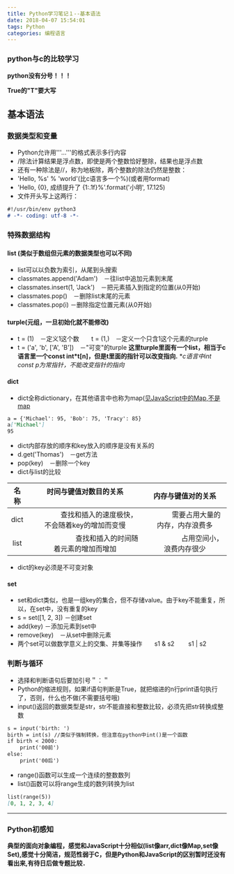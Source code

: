 ```yaml
---
title: Python学习笔记１--基本语法
date: 2018-04-07 15:54:01
tags: Python
categories: 编程语言
---
```


### python与c的比较学习

**python没有分号！！！**

**True的"T"要大写**

## 基本语法
<!--more--> 

### 数据类型和变量
* Python允许用'''...'''的格式表示多行内容
* /除法计算结果是浮点数，即使是两个整数恰好整除，结果也是浮点数
* 还有一种除法是//，称为地板除，两个整数的除法仍然是整数：
* 'Hello, %s' % 'world'(比c语言多一个%)(或者用format)
* 'Hello, {0}, 成绩提升了 {1:.1f}%'.format('小明', 17.125)
* 文件开头写上这两行：
```markdown
#!/usr/bin/env python3
# -*- coding: utf-8 -*-
```

### 特殊数据结构
#### list (类似于数组但元素的数据类型也可以不同)
* list可以以负数为索引，从尾到头搜索
* classmates.append('Adam')　－往list中追加元素到末尾
* classmates.insert(1, 'Jack')　－把元素插入到指定的位置(从0开始)
* classmates.pop()　－删除list末尾的元素
* classmates.pop(i) －删除指定位置元素(从0开始)

#### turple(元组，一旦初始化就不能修改)
* t = (1)　－定义1这个数　　t = (1,)　－定义一个只含1这个元素的turple
* t = ('a', 'b', ['A', 'B'])　－"可变"的turple
**这里turple里面有一个list，相当于c语言里一个const int*t[n]，但是t里面的指针可以改变指向.**
**c语言中int *const p为常指针，不能改变指针的指向**

#### dict
* dict全称dictionary，在其他语言中也称为map([见JavaScript中的Map,不是map](https://liuyi12138.github.io/2017/12/21/JavaScript%E5%AD%A6%E4%B9%A0%E7%AC%94%E8%AE%B01--%E5%9F%BA%E6%9C%AC%E8%AF%AD%E6%B3%95/)
```markdown
a = {'Michael': 95, 'Bob': 75, 'Tracy': 85}
a['Michael']
95
```

* dict内部存放的顺序和key放入的顺序是没有关系的
* d.get('Thomas')　－get方法
* pop(key)　－删除一个key
* dict与list的比较

| 名称 |                 时间与键值对数目的关系    　　　　　　　 |          内存与键值对的关系            |
|:---:|:--------------------------------------------------:|:-----------------------------------:|
|dict |　　　　查找和插入的速度极快，不会随着key的增加而变慢　　　　 |　　　  需要占用大量的内存，内存浪费多　　　|
|list |　　　　　　 查找和插入的时间随着元素的增加而增加 　　　　　　|　　　　　占用空间小，浪费内存很少 　 　　　|

* dict的key必须是不可变对象

#### set
* set和dict类似，也是一组key的集合，但不存储value。由于key不能重复，所以，在set中，没有重复的key
* s = set([1, 2, 3]) －创建set
* add(key) －添加元素到set中
* remove(key)　－从set中删除元素
* 两个set可以做数学意义上的交集、并集等操作　　s1 & s2　　 s1 | s2



### 判断与循环
* 选择和判断语句后要加引号＂：＂
* Python的缩进规则，如果if语句判断是True，就把缩进的n行print语句执行了，否则，什么也不做(不需要括号哦)
* input()返回的数据类型是str，str不能直接和整数比较，必须先把str转换成整数
```markdown
s = input('birth: ')
birth = int(s) //类似于强制转换，但注意在python中int()是一个函数
if birth < 2000:
    print('00前')
else:
    print('00后')
```

* range()函数可以生成一个连续的整数数列
* list()函数可以将range生成的数列转换为list
```markdown
list(range(5))
[0, 1, 2, 3, 4]
```

***
### Python初感知
**典型的面向对象编程，感觉和JavaScript十分相似(list像arr,dict像Map,set像Set),感觉十分简洁，规范性弱于C，但是Python和JavaScript的区别暂时还没有看出来,有待日后做专题比较．**